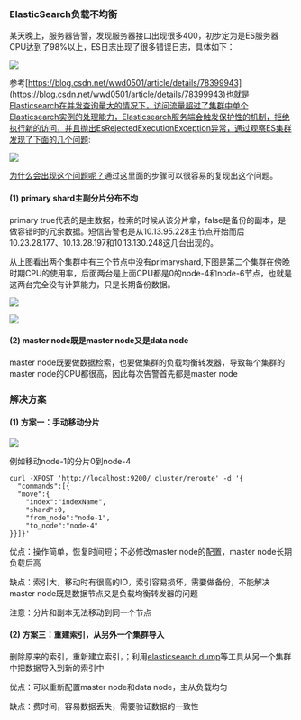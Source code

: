 ### ElasticSearch负载不均衡 ###
某天晚上，服务器告警，发现服务器接口出现很多400，初步定为是ES服务器CPU达到了98%以上，ES日志出现了很多错误日志，具体如下：

![](https://github.com/scalad/Elasticsearch/blob/master/doc/clusterLoadNotBalance/images/error.png?raw=true)

参考[https://blog.csdn.net/wwd0501/article/details/78399943](https://blog.csdn.net/wwd0501/article/details/78399943)也就是Elasticsearch在并发查询量大的情况下，访问流量超过了集群中单个Elasticsearch实例的处理能力，Elasticsearch服务端会触发保护性的机制，拒绝执行新的访问，并且抛出EsRejectedExecutionException异常，通过观察ES集群发现了下面的几个问题:

![](https://github.com/scalad/Elasticsearch/blob/master/doc/clusterLoadNotBalance/images/balance.png?raw=true)

[为什么会出现这个问题呢？](http://grokbase.com/t/gg/elasticsearch/14121arzf8/load-balancing-and-a-node-with-no-primary-shard)通过这里面的步骤可以很容易的复现出这个问题。

#### (1)	primary shard主副分片分布不均 ####
primary true代表的是主数据，检索的时候从该分片拿，false是备份的副本，是做容错时的冗余数据。短信告警也是从10.13.95.228主节点开始而后10.23.28.177、10.13.28.197和10.13.130.248这几台出现的。

从上图看出两个集群中有三个节点中没有primaryshard,下图是第二个集群在傍晚时期CPU的使用率，后面两台是上面CPU都是0的node-4和node-6节点，也就是这两台完全没有计算能力，只是长期备份数据。

![](https://github.com/scalad/Elasticsearch/blob/master/doc/clusterLoadNotBalance/images/server1.png?raw=true)

![](https://github.com/scalad/Elasticsearch/blob/master/doc/clusterLoadNotBalance/images/server2.png?raw=true)

#### (2)	master node既是master node又是data node ####
master node既要做数据检索，也要做集群的负载均衡转发器，导致每个集群的master node的CPU都很高，因此每次告警首先都是master node

### 解决方案 ###
#### (1)	方案一：手动移动分片 ####
![](https://github.com/scalad/Elasticsearch/blob/master/doc/clusterLoadNotBalance/images/move.png)

例如移动node-1的分片0到node-4

```shell
curl -XPOST 'http://localhost:9200/_cluster/reroute' -d '{
  "commands":[{
  "move":{
    "index":"indexName",
    "shard":0,
    "from_node":"node-1",
    "to_node":"node-4"
}}]}'
```
优点：操作简单，恢复时间短；不必修改master node的配置，master node长期负载后高

缺点：索引大，移动时有很高的IO，索引容易损坏，需要做备份，不能解决master node既是数据节点又是负载均衡转发器的问题

注意：分片和副本无法移动到同一个节点

#### (2)	方案三：重建索引，从另外一个集群导入 ####
删除原来的索引，重新建立索引，；利用[elasticsearch dump](https://github.com/taskrabbit/elasticsearch-dump)等工具从另一个集群中把数据导入到新的索引中

优点：可以重新配置master node和data node，主从负载均匀

缺点：费时间，容易数据丢失，需要验证数据的一致性

